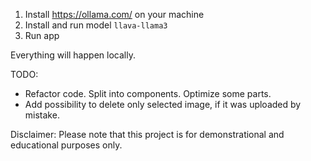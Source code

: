 1. Install https://ollama.com/ on your machine
2. Install and run model `llava-llama3`
3. Run app

Everything will happen locally.

TODO:
- Refactor code. Split into components. Optimize some parts.
- Add possibility to delete only selected image, if it was uploaded by mistake.

Disclaimer: Please note that this project is for demonstrational and educational purposes only.
